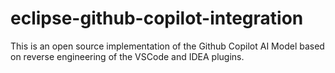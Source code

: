 # eclipse-github-copilot-integration
This is an open source implementation of the Github Copilot AI Model based on reverse engineering of the VSCode and IDEA plugins.
